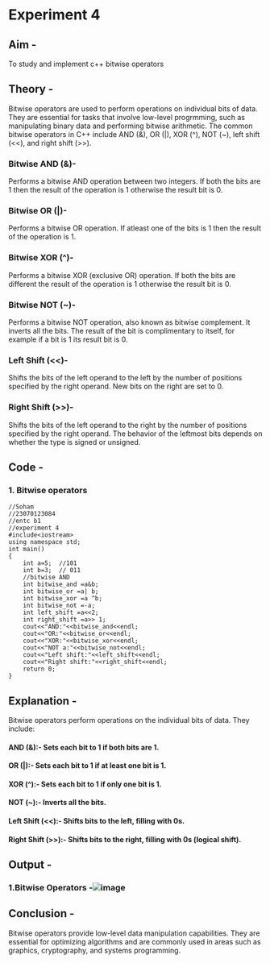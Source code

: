 # Experiment 4
## Aim -
To study and implement c++ bitwise operators

## Theory -
Bitwise operators are used to perform operations on individual bits of data. They are essential for tasks that involve low-level progrmming, such as manipulating binary data and performing bitwise arithmetic. The common bitwise operators in C++ include AND (&), OR (|), XOR (^), NOT (~), left shift (<<), and right shift (>>).

### Bitwise AND (&)-
Performs a bitwise AND operation between two integers.
If both the bits are 1 then the result of the operation is 1 otherwise the result bit is 0.

### Bitwise OR (|)-
Performs a bitwise OR operation.
If atleast one of the bits is 1 then the result of the operation is 1.

### Bitwise XOR (^)-
Performs a bitwise XOR (exclusive OR) operation.
If both the bits are different the result of the operation is 1 otherwise the result bit is 0.

### Bitwise NOT (~)-
Performs a bitwise NOT operation, also known as bitwise complement. It inverts all the bits.
The result of the bit is complimentary to itself, for example if a bit is 1 its result bit is 0.

### Left Shift (<<)-
Shifts the bits of the left operand to the left by the number of positions specified by the right operand.
New bits on the right are set to 0.

### Right Shift (>>)-
Shifts the bits of the left operand to the right by the number of positions specified by the right operand.
The behavior of the leftmost bits depends on whether the type is signed or unsigned.

## Code -
### 1. Bitwise operators
```
//Soham
//23070123084
//entc b1
//experiment 4
#include<iostream>
using namespace std;
int main()
{
    int a=5;  //101
    int b=3;  // 011
    //bitwise AND
    int bitwise_and =a&b;
    int bitwise_or =a| b;
    int bitwise_xor =a ^b;
    int bitwise_not =-a;
    int left_shift =a<<2;
    int right_shift =a>> 1;
    cout<<"AND:"<<bitwise_and<<endl;
    cout<<"OR:"<<bitwise_or<<endl;
    cout<<"XOR:"<<bitwise_xor<<endl;
    cout<<"NOT a:"<<bitwise_not<<endl;
    cout<<"Left shift:"<<left_shift<<endl;
    cout<<"Right shift:"<<right_shift<<endl;
    return 0;
}
```
## Explanation -
Bitwise operators perform operations on the individual bits of data. They include:

#### AND (&):- Sets each bit to 1 if both bits are 1.

#### OR (|):- Sets each bit to 1 if at least one bit is 1.

#### XOR (^):- Sets each bit to 1 if only one bit is 1.

#### NOT (~):- Inverts all the bits.

#### Left Shift (<<):- Shifts bits to the left, filling with 0s.

#### Right Shift (>>):- Shifts bits to the right, filling with 0s (logical shift).

## Output -
### 1.Bitwise Operators -![image](https://github.com/user-attachments/assets/94ff6233-adfd-4607-ae01-d7bc81987c9e)

## Conclusion -
Bitwise operators provide low-level data manipulation capabilities. They are essential for optimizing algorithms and are commonly used in areas such as graphics, cryptography, and systems programming.
